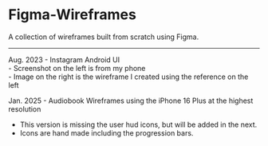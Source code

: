 # Figma-Wireframes
A collection of wireframes built from scratch using Figma.
<hr>
Aug. 2023 -
Instagram Android UI
<br>
 - Screenshot on the left is from my phone
 <br>
 - Image on the right is the wireframe I created using the reference on the left
   
Jan. 2025 -
Audiobook Wireframes using the iPhone 16 Plus at the highest resolution
 - This version is missing the user hud icons, but will be added in the next.
 - Icons are hand made including the progression bars.
